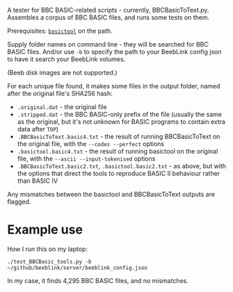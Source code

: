 A tester for BBC BASIC-related scripts - currently, BBCBasicToText.py.
Assembles a corpus of BBC BASIC files, and runs some tests on them.

Prerequisites: [`basictool`](https://github.com/ZornsLemma/basictool)
on the path.

Supply folder names on command line - they will be searched for BBC
BASIC files. And/or use `-b` to specify the path to your BeebLink
config json to have it search your BeebLink volumes.

(Beeb disk images are not supported.)

For each unique file found, it makes some files in the output folder,
named after the original file's SHA256 hash:

- `.original.dat` - the original file
- `.stripped.dat` - the BBC BASIC-only prefix of the file (usually the
  same as the original, but it's not unknown for BASIC programs to
  contain extra data after `TOP`)
- `.BBCBasicToText.basic4.txt` - the result of running BBCBasicToText
  on the original file, with the `--codes --perfect` options
- `.basictool.basic4.txt` - the result of running basictool on the
  original file, with the `--ascii --input-tokenised` options
- `.BBCBasicToText.basic2.txt`, `.basictool.basic2.txt` - as above,
  but with the options that direct the tools to reproduce BASIC II
  behaviour rather than BASIC IV
  
Any mismatches between the basictool and BBCBasicToText outputs are
flagged.

# Example use

How I run this on my laptop:

    ./test_BBCBasic_tools.py -b ~/github/beeblink/server/beeblink_config.json

In my case, it finds 4,295 BBC BASIC files, and no mismatches.
